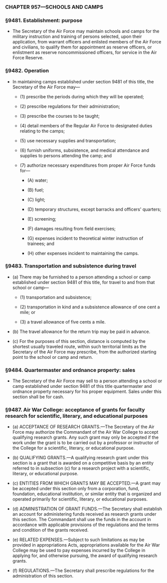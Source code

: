 ### **CHAPTER 957—SCHOOLS AND CAMPS**

### §9481. Establishment: purpose
* The Secretary of the Air Force may maintain schools and camps for the military instruction and training of persons selected, upon their application, from warrant officers and enlisted members of the Air Force and civilians, to qualify them for appointment as reserve officers, or enlistment as reserve noncommissioned officers, for service in the Air Force Reserve.

### §9482. Operation
* In maintaining camps established under section 9481 of this title, the Secretary of the Air Force may—

  * (1) prescribe the periods during which they will be operated;

  * (2) prescribe regulations for their administration;

  * (3) prescribe the courses to be taught;

  * (4) detail members of the Regular Air Force to designated duties relating to the camps;

  * (5) use necessary supplies and transportation;

  * (6) furnish uniforms, subsistence, and medical attendance and supplies to persons attending the camp; and

  * (7) authorize necessary expenditures from proper Air Force funds for—

    * (A) water;

    * (B) fuel;

    * (C) light;

    * (D) temporary structures, except barracks and officers' quarters;

    * (E) screening;

    * (F) damages resulting from field exercises;

    * (G) expenses incident to theoretical winter instruction of trainees; and

    * (H) other expenses incident to maintaining the camps.

### §9483. Transportation and subsistence during travel
* (a) There may be furnished to a person attending a school or camp established under section 9481 of this title, for travel to and from that school or camp—

  * (1) transportation and subsistence;

  * (2) transportation in kind and a subsistence allowance of one cent a mile; or

  * (3) a travel allowance of five cents a mile.


* (b) The travel allowance for the return trip may be paid in advance.

* (c) For the purposes of this section, distance is computed by the shortest usually traveled route, within such territorial limits as the Secretary of the Air Force may prescribe, from the authorized starting point to the school or camp and return.

### §9484. Quartermaster and ordnance property: sales
* The Secretary of the Air Force may sell to a person attending a school or camp established under section 9481 of this title quartermaster and ordnance property necessary for his proper equipment. Sales under this section shall be for cash.

### §9487. Air War College: acceptance of grants for faculty research for scientific, literary, and educational purposes
* (a) ACCEPTANCE OF RESEARCH GRANTS.—The Secretary of the Air Force may authorize the Commandant of the Air War College to accept qualifying research grants. Any such grant may only be accepted if the work under the grant is to be carried out by a professor or instructor of the College for a scientific, literary, or educational purpose.

* (b) QUALIFYING GRANTS.—A qualifying research grant under this section is a grant that is awarded on a competitive basis by an entity referred to in subsection (c) for a research project with a scientific, literary, or educational purpose.

* (c) ENTITIES FROM WHICH GRANTS MAY BE ACCEPTED.—A grant may be accepted under this section only from a corporation, fund, foundation, educational institution, or similar entity that is organized and operated primarily for scientific, literary, or educational purposes.

* (d) ADMINISTRATION OF GRANT FUNDS.—The Secretary shall establish an account for administering funds received as research grants under this section. The Commandant shall use the funds in the account in accordance with applicable provisions of the regulations and the terms and condition of the grants received.

* (e) RELATED EXPENSES.—Subject to such limitations as may be provided in appropriations Acts, appropriations available for the Air War College may be used to pay expenses incurred by the College in applying for, and otherwise pursuing, the award of qualifying research grants.

* (f) REGULATIONS.—The Secretary shall prescribe regulations for the administration of this section.